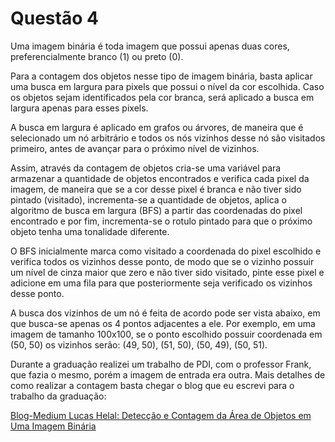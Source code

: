 # Questão 4


Uma imagem binária é toda imagem que possui apenas duas cores, preferencialmente branco (1) ou preto (0).

Para a contagem dos objetos nesse tipo de imagem binária, basta aplicar uma busca em largura para pixels que possui o nível da cor escolhida. Caso os objetos sejam identificados pela cor branca, será aplicado a busca em largura apenas para esses pixels.

A busca em largura é aplicado em grafos ou árvores, de maneira que é selecionado um nó arbitrário e todos os nós vizinhos desse nó são visitados primeiro, antes de avançar para o próximo nível de vizinhos.

Assim, através da contagem de objetos cria-se uma variável para armazenar a quantidade de objetos encontrados e verifica cada pixel da imagem, de maneira que se a cor desse pixel é branca e não tiver sido pintado (visitado), incrementa-se a quantidade de objetos, aplica o algoritmo de busca em largura (BFS) a partir das coordenadas do pixel encontrado e por fim, incrementa-se o rotulo pintado para que o próximo objeto tenha uma tonalidade diferente.

O BFS inicialmente marca como visitado a coordenada do pixel escolhido e verifica todos os vizinhos desse ponto, de modo que se o vizinho possuir um nível de cinza maior que zero e não tiver sido visitado, pinte esse pixel e adicione em uma fila para que posteriormente seja verificado os vizinhos desse ponto.

A busca dos vizinhos de um nó é feita de acordo pode ser vista abaixo, em que busca-se apenas os 4 pontos adjacentes a ele. Por exemplo, em uma imagem de tamanho 100x100, se o ponto escolhido possuir coordenada em (50, 50) os vizinhos serão: (49, 50), (51, 50), (50, 49), (50, 51).

Durante a graduação realizei um trabalho de PDI, com o professor Frank, que fazia o mesmo, porém a imagem de entrada era outra.
Mais detalhes de como realizar a contagem basta chegar o blog que eu escrevi para o trabalho da graduação:

[Blog-Medium Lucas Helal: Detecção e Contagem da Área de Objetos em Uma Imagem Binária](https://medium.com/@lucashelal/detec%C3%A7%C3%A3o-e-contagem-da-%C3%A1rea-de-objetos-em-uma-imagem-bin%C3%A1ria-440759a7e034#.pq19w95lj)
